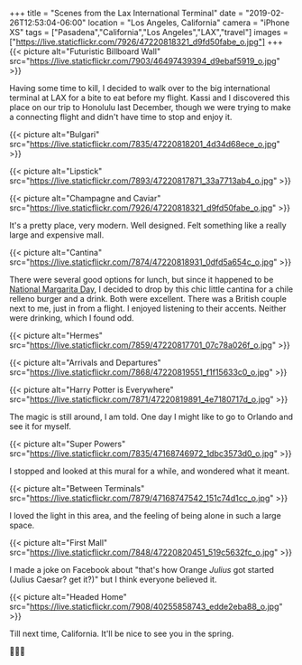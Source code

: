 +++
title = "Scenes from the Lax International Terminal"
date = "2019-02-26T12:53:04-06:00"
location = "Los Angeles, California"
camera = "iPhone XS"
tags = ["Pasadena","California","Los Angeles","LAX","travel"]
images = ["https://live.staticflickr.com/7926/47220818321_d9fd50fabe_o.jpg"]
+++
{{< picture alt="Futuristic Billboard Wall" src="https://live.staticflickr.com/7903/46497439394_d9ebaf5919_o.jpg" >}}
<!--more-->

Having some time to kill, I decided to walk over to the big international terminal at LAX for a bite to eat before my flight. Kassi and I discovered this place on our trip to Honolulu last December, though we were trying to make a connecting flight and didn't have time to stop and enjoy it. 

{{< picture alt="Bulgari" src="https://live.staticflickr.com/7835/47220818201_4d34d68ece_o.jpg" >}}

{{< picture alt="Lipstick" src="https://live.staticflickr.com/7893/47220817871_33a7713ab4_o.jpg" >}}

{{< picture alt="Champagne and Caviar" src="https://live.staticflickr.com/7926/47220818321_d9fd50fabe_o.jpg" >}}

It's a pretty place, very modern. Well designed. Felt something like a really large and expensive mall. 

{{< picture alt="Cantina" src="https://live.staticflickr.com/7874/47220818931_0dfd5a654c_o.jpg" >}}

There were several good options for lunch, but since it happened to be [National Margarita Day](https://nationaldaycalendar.com/national-margarita-day-february-22/), I decided to drop by this chic little cantina for a chile relleno burger and a drink. Both were excellent. There was a British couple next to me, just in from a flight. I enjoyed listening to their accents. Neither were drinking, which I found odd.

{{< picture alt="Hermes" src="https://live.staticflickr.com/7859/47220817701_07c78a026f_o.jpg" >}}

{{< picture alt="Arrivals and Departures" src="https://live.staticflickr.com/7868/47220819551_f1f15633c0_o.jpg" >}}

{{< picture alt="Harry Potter is Everywhere" src="https://live.staticflickr.com/7871/47220819891_4e7180717d_o.jpg" >}}

The magic is still around, I am told. One day I might like to go to Orlando and see it for myself.

{{< picture alt="Super Powers" src="https://live.staticflickr.com/7835/47168746972_1dbc3573d0_o.jpg" >}}

I stopped and looked at this mural for a while, and wondered what it meant.

{{< picture alt="Between Terminals" src="https://live.staticflickr.com/7879/47168747542_151c74d1cc_o.jpg" >}}

I loved the light in this area, and the feeling of being alone in such a large space. 

{{< picture alt="First Mall" src="https://live.staticflickr.com/7848/47220820451_519c5632fc_o.jpg" >}}

I made a joke on Facebook about "that's how Orange *Julius* got started (Julius Caesar? get it?)" but I think everyone believed it.

{{< picture alt="Headed Home" src="https://live.staticflickr.com/7908/40255858743_edde2eba88_o.jpg" >}}

Till next time, California. It'll be nice to see you in the spring.

🐝🌸🐝

